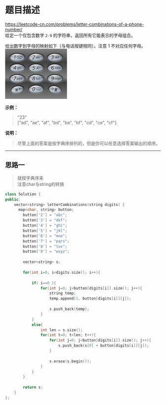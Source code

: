 # 题目描述
https://leetcode-cn.com/problems/letter-combinations-of-a-phone-number/ <br>
给定一个仅包含数字 `2-9` 的字符串，返回所有它能表示的字母组合。

给出数字到字母的映射如下（与电话按键相同）。注意 1 不对应任何字母。  
![](./pic/17_example.png)

**示例：**
>"23"  
>["ad", "ae", "af", "bd", "be", "bf", "cd", "ce", "cf"].

**说明：**
>尽管上面的答案是按字典序排列的，但是你可以任意选择答案输出的顺序。

----

## 思路一
> 就按字典序来  
> 注意char与string的转换
```c++
class Solution {
public:
    vector<string> letterCombinations(string digits) {
      map<char, string> button;
        button['2'] = "abc"; 
        button['3'] = "def";
        button['4'] = "ghi";
        button['5'] = "jkl";
        button['6'] = "mno";
        button['7'] = "pqrs";
        button['8'] = "tuv";
        button['9'] = "wxyz";
        
        vector<string> s;
        
        for(int i=0; i<digits.size(); i++){
            
            if( i==0 ){
                for(int j=0; j<button[digits[i]].size(); j++){
                	string temp;
                	temp.append(1, button[digits[i]][j]);
                	
                    s.push_back(temp);   
                }
            }
            else{
                int len = s.size();
                for(int t=0; t<len; t++){
                    for(int j=0; j<button[digits[i]].size(); j++){
                        s.push_back(s[0] + button[digits[i]][j]); 
                    }
                    
                    s.erase(s.begin());
                }   
            }
        }
        
        return s;
    }
};
```